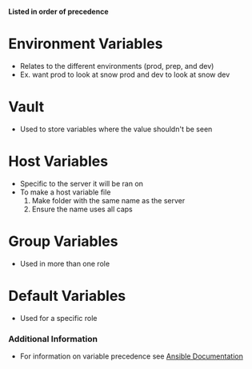 **Listed in order of precedence**
# Environment Variables
* Relates to the different environments (prod, prep, and dev)
* Ex. want prod to look at snow prod and dev to look at snow dev

# Vault
* Used to store variables where the value shouldn't be seen 

# Host Variables 
* Specific to the server it will be ran on
* To make a host variable file
    1. Make folder with the same name as the server
    2. Ensure the name uses all caps

# Group Variables 
* Used in more than one role

# Default Variables 
* Used for a specific role 

### Additional Information
* For information on variable precedence see [Ansible Documentation](https://docs.ansible.com/ansible/latest/playbook_guide/playbooks_variables.html#ansible-variable-precedence)